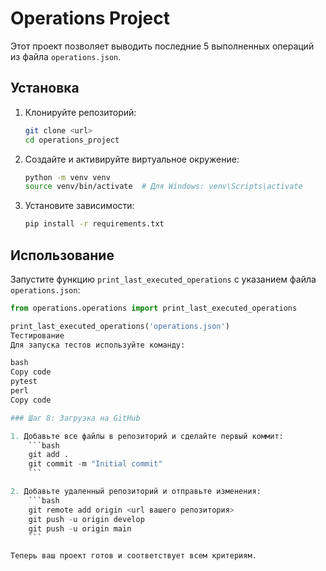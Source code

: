 # Operations Project

Этот проект позволяет выводить последние 5 выполненных операций из файла `operations.json`.

## Установка

1. Клонируйте репозиторий:
    ```bash
    git clone <url>
    cd operations_project
    ```

2. Создайте и активируйте виртуальное окружение:
    ```bash
    python -m venv venv
    source venv/bin/activate  # Для Windows: venv\Scripts\activate
    ```

3. Установите зависимости:
    ```bash
    pip install -r requirements.txt
    ```

## Использование

Запустите функцию `print_last_executed_operations` с указанием файла `operations.json`:
```python
from operations.operations import print_last_executed_operations

print_last_executed_operations('operations.json')
Тестирование
Для запуска тестов используйте команду:

bash
Copy code
pytest
perl
Copy code

### Шаг 8: Загрузка на GitHub

1. Добавьте все файлы в репозиторий и сделайте первый коммит:
    ```bash
    git add .
    git commit -m "Initial commit"
    ```

2. Добавьте удаленный репозиторий и отправьте изменения:
    ```bash
    git remote add origin <url вашего репозитория>
    git push -u origin develop
    git push -u origin main
    ```

Теперь ваш проект готов и соответствует всем критериям.